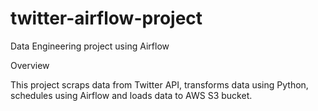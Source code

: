 # twitter-airflow-project
Data Engineering project using Airflow

Overview

This project scraps data from Twitter API, transforms data using Python, schedules using Airflow and loads data to AWS S3 bucket.
